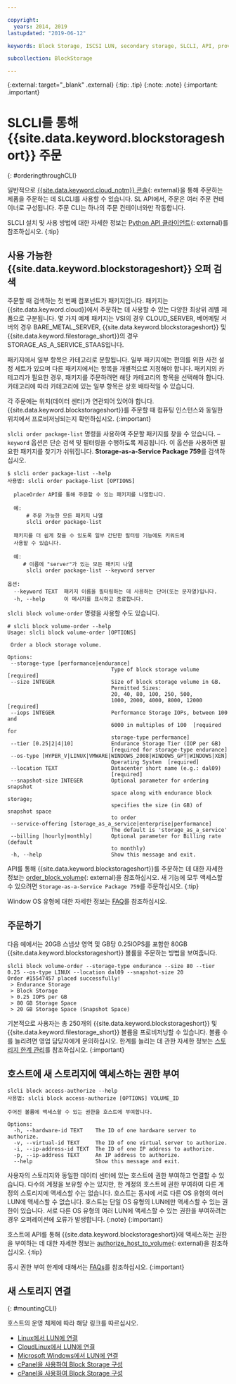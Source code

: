 ```yaml
---

copyright:
  years: 2014, 2019
lastupdated: "2019-06-12"

keywords: Block Storage, ISCSI LUN, secondary storage, SLCLI, API, provisioning

subcollection: BlockStorage

---
```

{:external: target="_blank" .external}
{:tip: .tip}
{:note: .note}
{:important: .important}

# SLCLI를 통해 {{site.data.keyword.blockstorageshort}} 주문
{: #orderingthroughCLI}

일반적으로 [{{site.data.keyword.cloud_notm}} 콘솔](https://{DomainName}/){: external}을 통해 주문하는 제품을 주문하는 데 SLCLI를 사용할 수 있습니다. SL API에서, 주문은 여러 주문 컨테이너로 구성됩니다. 주문 CLI는 하나의 주문 컨테이너와만 작동합니다.

SLCLI 설치 및 사용 방법에 대한 자세한 정보는 [Python API 클라이언트](https://softlayer-python.readthedocs.io/en/latest/cli/){: external}를 참조하십시오.
{:tip}

## 사용 가능한 {{site.data.keyword.blockstorageshort}} 오퍼 검색

주문할 때 검색하는 첫 번째 컴포넌트가 패키지입니다. 패키지는 {{site.data.keyword.cloud}}에서 주문하는 데 사용할 수 있는 다양한 최상위 레벨 제품으로 구분됩니다. 몇 가지 예제 패키지는 VSI의 경우 CLOUD_SERVER, 베어메탈 서버의 경우 BARE_METAL_SERVER, {{site.data.keyword.blockstorageshort}} 및 {{site.data.keyword.filestorage_short}}의 경우 STORAGE_AS_A_SERVICE_STAAS입니다.

패키지에서 일부 항목은 카테고리로 분할됩니다. 일부 패키지에는 편의를 위한 사전 설정 세트가 있으며 다른 패키지에서는 항목을 개별적으로 지정해야 합니다. 패키지의 카테고리가 필요한 경우, 패키지를 주문하려면 해당 카테고리의 항목을 선택해야 합니다. 카테고리에 따라 카테고리에 있는 일부 항목은 상호 배타적일 수 있습니다.

각 주문에는 위치(데이터 센터)가 연관되어 있어야 합니다. {{site.data.keyword.blockstorageshort}}를 주문할 때 컴퓨팅 인스턴스와 동일한 위치에서 프로비저닝되는지 확인하십시오.
{:important}

`slcli order package-list` 명령을 사용하여 주문할 패키지를 찾을 수 있습니다. `–keyword` 옵션은 단순 검색 및 필터링을 수행하도록 제공됩니다. 이 옵션을 사용하면 필요한 패키지를 찾기가 쉬워집니다. **Storage-as-a-Service Package 759**를 검색하십시오.

```
$ slcli order package-list --help
사용법: slcli order package-list [OPTIONS]

  placeOrder API를 통해 주문할 수 있는 패키지를 나열합니다.

  예:
      # 주문 가능한 모든 패키지 나열
      slcli order package-list

  패키지를 더 쉽게 찾을 수 있도록 일부 간단한 필터링 기능에도 키워드에
  사용할 수 있습니다.

  예:
     # 이름에 "server"가 있는 모든 패키지 나열
      slcli order package-list --keyword server

옵션:
  --keyword TEXT  패키지 이름을 필터링하는 데 사용하는 단어(또는 문자열)입니다.
  -h, --help      이 메시지를 표시하고 종료합니다.
```

`slcli block volume-order` 명령을 사용할 수도 있습니다.

```
# slcli block volume-order --help
Usage: slcli block volume-order [OPTIONS]

 Order a block storage volume.

Options:
 --storage-type [performance|endurance]
                                 Type of block storage volume  [required]
 --size INTEGER                  Size of block storage volume in GB.
                                 Permitted Sizes:
                                 20, 40, 80, 100, 250, 500,
                                 1000, 2000, 4000, 8000, 12000  [required]
 --iops INTEGER                  Performance Storage IOPs, between 100 and
                                 6000 in multiples of 100  [required for
                                 storage-type performance]
 --tier [0.25|2|4|10]            Endurance Storage Tier (IOP per GB)
                                 [required for storage-type endurance]
 --os-type [HYPER_V|LINUX|VMWARE|WINDOWS_2008|WINDOWS_GPT|WINDOWS|XEN]
                                 Operating System  [required]
 --location TEXT                 Datacenter short name (e.g.: dal09)
                                 [required]
 --snapshot-size INTEGER         Optional parameter for ordering snapshot
                                 space along with endurance block storage;
                                 specifies the size (in GB) of snapshot space
                                 to order
 --service-offering [storage_as_a_service|enterprise|performance]
                                 The default is 'storage_as_a_service'
 --billing [hourly|monthly]      Optional parameter for Billing rate (default
                                 to monthly)
 -h, --help                      Show this message and exit.
```

API를 통해 {{site.data.keyword.blockstorageshort}}를 주문하는 데 대한 자세한 정보는 [order_block_volume](https://softlayer-python.readthedocs.io/en/latest/api/managers/block/#SoftLayer.managers.block.BlockStorageManager.order_block_volume){: external}을 참조하십시오.
새 기능에 모두 액세스할 수 있으려면 `Storage-as-a-Service Package 759`를 주문하십시오.
{:tip}

Window OS 유형에 대한 자세한 정보는 [FAQ](/docs/infrastructure/BlockStorage?topic=BlockStorage-block-storage-faqs#windowsOStypes)를 참조하십시오.


## 주문하기

다음 예에서는 20GB 스냅샷 영역 및 GB당 0.25IOPS를 포함한 80GB {{site.data.keyword.blockstorageshort}} 볼륨을 주문하는 방법을 보여줍니다.

```
slcli block volume-order --storage-type endurance --size 80 --tier 0.25 --os-type LINUX --location dal09 --snapshot-size 20
Order #15547457 placed successfully!
 > Endurance Storage
 > Block Storage
 > 0.25 IOPS per GB
 > 80 GB Storage Space
 > 20 GB Storage Space (Snapshot Space)
```

기본적으로 사용자는 총 250개의 {{site.data.keyword.blockstorageshort}} 및 {{site.data.keyword.filestorage_short}} 볼륨을 프로비저닝할 수 있습니다. 볼륨 수를 늘리려면 영업 담당자에게 문의하십시오. 한계를 늘리는 데 관한 자세한 정보는 [스토리지 한계 관리](/docs/infrastructure/BlockStorage?topic=BlockStorage-managingstoragelimits)를 참조하십시오.
{:important}

## 호스트에 새 스토리지에 액세스하는 권한 부여

```
slcli block access-authorize --help
사용법: slcli block access-authorize [OPTIONS] VOLUME_ID

주어진 볼륨에 액세스할 수 있는 권한을 호스트에 부여합니다.

Options:
  -h, --hardware-id TEXT    The ID of one hardware server to authorize.
  -v, --virtual-id TEXT     The ID of one virtual server to authorize.
  -i, --ip-address-id TEXT  The ID of one IP address to authorize.
  -p, --ip-address TEXT     An IP address to authorize.
  --help                    Show this message and exit.
```

사용자의 스토리지와 동일한 데이터 센터에 있는 호스트에 권한 부여하고 연결할 수 있습니다. 다수의 계정을 보유할 수는 있지만, 한 계정의 호스트에 권한 부여하여 다른 계정의 스토리지에 액세스할 수는 없습니다. 호스트는 동시에 서로 다른 OS 유형의 여러 LUN에 액세스할 수 없습니다. 호스트는 단일 OS 유형의 LUN에만 액세스할 수 있는 권한이 있습니다. 서로 다른 OS 유형의 여러 LUN에 액세스할 수 있는 권한을 부여하려는 경우 오퍼레이션에 오류가 발생합니다.
{:note}
{:important}

호스트에 API를 통해 {{site.data.keyword.blockstorageshort}}에 액세스하는 권한을 부여하는 데 대한 자세한 정보는 [authorize_host_to_volume](https://softlayer-python.readthedocs.io/en/latest/api/managers/block/#SoftLayer.managers.block.BlockStorageManager.authorize_host_to_volume){: external}을 참조하십시오.
{:tip}

동시 권한 부여 한계에 대해서는 [FAQs](/docs/infrastructure/BlockStorage?topic=block-storage-faqs)를 참조하십시오.
{:important}


## 새 스토리지 연결
{: #mountingCLI}

호스트의 운영 체제에 따라 해당 링크를 따르십시오.
- [Linux에서 LUN에 연결](/docs/infrastructure/BlockStorage?topic=BlockStorage-mountingLinux)
- [CloudLinux에서 LUN에 연결](/docs/infrastructure/BlockStorage?topic=BlockStorage-mountingCloudLinux)
- [Microsoft Windows에서 LUN에 연결](/docs/infrastructure/BlockStorage?topic=BlockStorage-mountingWindows)
- [cPanel을 사용하여 Block Storage 구성](/docs/infrastructure/BlockStorage?topic=BlockStorage-cPanelBackups)
- [cPanel을 사용하여 Block Storage 구성](/docs/infrastructure/BlockStorage?topic=BlockStorage-PleskBackups)
